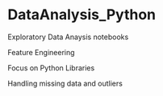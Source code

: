 # DataAnalysis_Python
Exploratory Data Anaysis notebooks

Feature Engineering

Focus on Python Libraries

Handling missing data and outliers

